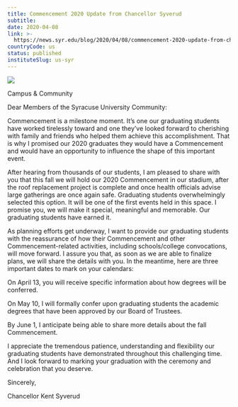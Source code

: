 ```yaml
---
title: Commencement 2020 Update from Chancellor Syverud
subtitle: 
date: 2020-04-08
link: >-
  https://news.syr.edu/blog/2020/04/08/commencement-2020-update-from-chancellor-syverud/
countryCode: us
status: published
instituteSlug: us-syr
---
```

![](https://news.syr.edu/wp-content/uploads/2019/11/syracuse-university-seal-1-564x400.png)

Campus & Community

Dear Members of the Syracuse University Community:

Commencement is a milestone moment. It’s one our graduating students have worked tirelessly toward and one they’ve looked forward to cherishing with family and friends who helped them achieve this accomplishment. That is why I promised our 2020 graduates they would have a Commencement and would have an opportunity to influence the shape of this important event.

After hearing from thousands of our students, I am pleased to share with you that this fall we will hold our 2020 Commencement in our stadium, after the roof replacement project is complete and once health officials advise large gatherings are once again safe. Graduating students overwhelmingly selected this option. It will be one of the first events held in this space. I promise you, we will make it special, meaningful and memorable. Our graduating students have earned it.

As planning efforts get underway, I want to provide our graduating students with the reassurance of how their Commencement and other Commencement-related activities, including schools/college convocations, will move forward. I assure you that, as soon as we are able to finalize plans, we will share the details with you. In the meantime, here are three important dates to mark on your calendars:

On April 13, you will receive specific information about how degrees will be conferred.

On May 10, I will formally confer upon graduating students the academic degrees that have been approved by our Board of Trustees.

By June 1, I anticipate being able to share more details about the fall Commencement.

I appreciate the tremendous patience, understanding and flexibility our graduating students have demonstrated throughout this challenging time. And I look forward to marking your graduation with the ceremony and celebration that you deserve.

Sincerely,

Chancellor Kent Syverud
